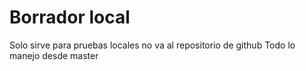 # Borrador local

Solo sirve para pruebas locales no va al repositorio de github
Todo lo manejo desde master